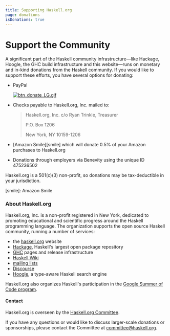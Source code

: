 ```yaml
---
title: Supporting Haskell.org
page: donations
isDonations: true
---
```


# Support the Community

A significant part of the Haskell community infrastructure—like Hackage, Hoogle, the GHC build infrastructure and this website—runs on monetary and in-kind donations from the Haskell community. If you would like to support these efforts, you have several options for donating:

  * PayPal
  
      <a rel="nofollow" class="external text" href="https://www.paypal.com/cgi-bin/webscr?cmd=_s-xclick&amp;hosted_button_id=TED2EBG653TAN"><img src="https://www.paypalobjects.com/en_US/i/btn/btn_donate_LG.gif" alt="btn_donate_LG.gif"></a>
  
  * Checks payable to Haskell.org, Inc. mailed to:
  
    > Haskell.org, Inc. c/o Ryan Trinkle, Treasurer
    >
    > P.O. Box 1206
    >
    > New York, NY 10159-1206
  
  * [Amazon Smile][smile] which will donate 0.5% of your Amazon purchases to Haskell.org
  
  * Donations through employers via Benevity using the unique ID 475236502

Haskell.org is a 501(c)(3) non-profit, so donations may be tax-deductible in your jurisdiction.

[smile]: Amazon Smile

### About Haskell.org

Haskell.org, Inc. is a non-profit registered in New York, dedicated to promoting educational and scientific progress around the Haskell programming language. The organization supports the open source Haskell community, running a number of services:

  * the [haskell.org] website
  * [Hackage], Haskell's largest open package repository
  * [GHC] pages and release infrastructure
  * [Haskell Wiki][wiki]
  * [mailing lists][mailing]
  * [Discourse][discourse]
  * [Hoogle], a type-aware Haskell search engine
  
Haskell.org also organizes Haskell's participation in the [Google Summer of Code program][summer].

#### Contact

Haskell.org is overseen by the [Haskell.org Committee][committee].

If you have any questions or would like to discuss larger-scale donations or sponsorships, please contact the Committee at [committee@haskell.org][committee-email].

[haskell.org]: https://haskell.org
[Hackage]: https://hackage.haskell.org/
[GHC]: https://www.haskell.org/ghc/
[wiki]: https://wiki.haskell.org/Haskell
[mailing]: https://www.haskell.org/mailing-lists/
[discourse]: https://discourse.haskell.org
[Hoogle]: https://hoogle.haskell.org/
[summer]: https://summer.haskell.org/
[committee]: haskell-org-committee
[committee-email]: mailto:committee@haskell.org
